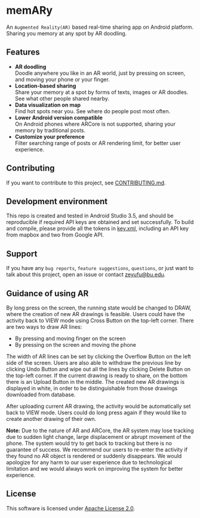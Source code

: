 # memARy
An `Augmented Reality(AR)` based real-time sharing app on Android platform. Sharing you memory at any spot by 
AR doodling.

## Features
* **AR doodling**   
Doodle anywhere you like in an AR world, just by pressing on screen, and moving your phone or your finger.
* **Location-based sharing**   
Share your memory at a spot by forms of texts, images or AR doodles. See what other people shared nearby.
* **Data visualization on map**   
Find hot spots near you. See where do people post most often.
* **Lower Android version compatible**   
On Android phones where ARCore is not supported, sharing your memory by traditional posts.
* **Customize your preference**   
Filter searching range of posts or AR rendering limit, for better user experience.

## Contributing
If you want to contribute to this project, see [CONTRIBUTING.md](https://github.com/KillerWhale591/memARy/blob/master/CONTRIBUTING.md).

## Development environment
This repo is created and tested in Android Studio 3.5, and should be reproducible if required API keys are obtained and set successfully. To build and compile, please provide all the tokens in [key.xml](https://github.com/KillerWhale591/memARy/blob/master/app/src/main/res/values/key.xml), including an API key from mapbox and two from Google API.

## Support
If you have any `bug reports`, `feature suggestions`, `questions`, or just want to talk about this project, open an issue or contact [zeyufu@bu.edu](zeyufu@bu.edu).

## Guidance of using AR
By long press on the screen, the running state would be changed to DRAW, where the creation of new AR drawings is feasible. Users could have the activity back to VIEW mode using Cross Button on the top-left corner. There are two ways to draw AR lines:

   * By pressing and moving finger on the screen
   * By pressing on the screen and moving the phone

The width of AR lines can be set by clicking the Overflow Button on the left side of the screen.  Users are also able to withdraw the previous line by clicking Undo Button and wipe out all the lines by clicking Delete Button on the top-left corner. If the current drawing is ready to share, on the bottom there is an Upload Button in the middle. The created new AR drawings is displayed in white, in order to be distinguishable from those drawings downloaded from database.

After uploading current AR drawing, the activity would be automatically set back to VIEW mode. Users could do long press again if they would like to create another drawing of their own.

**Note:** Due to the nature of AR and ARCore, the AR system may lose tracking due to sudden light change, large displacement or abrupt movement of the phone. The system would try to get back to tracking but there is no guarantee of success. We recommend our users to re-enter the activity if
 they found no AR object is rendered or suddenly disappears. We would apologize for any harm to our user experience due to technological limitation and we would always work on improving the system for better experience.

## License
This software is licensed under [Apache License 2.0](https://github.com/KillerWhale591/memARy/blob/master/LICENSE).
